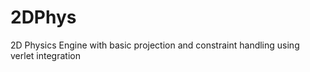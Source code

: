 2DPhys
======

2D Physics Engine with basic projection and constraint handling using verlet integration
